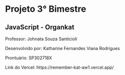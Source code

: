 # Projeto 3° Bimestre
## JavaScript - Organkat

<p>Professor: Johnata Souza Santicioli</p>
<p>Desenvolvido por: Katharine Fernandes Viana Rodrigues</p>
<p>Prontuário: SP302718X</p>
<p>Link do Vercel: https://remember-kat-aw1.vercel.app/</p>